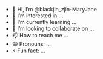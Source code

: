 - 👋 Hi, I’m @blackjin_zjin-MaryJane
- 👀 I’m interested in ...
- 🌱 I’m currently learning ...
- 💞️ I’m looking to collaborate on ...
- 📫 How to reach me ...
- 😄 Pronouns: ...
- ⚡ Fun fact: ...

<!---
Origami-MaryJane/Origami-MaryJane is a ✨ special ✨ repository because its `README.md` (this file) appears on your GitHub profile.
You can click the Preview link to take a look at your changes.
--->
